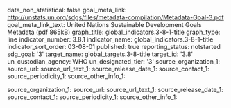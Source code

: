data_non_statistical: false
goal_meta_link: http://unstats.un.org/sdgs/files/metadata-compilation/Metadata-Goal-3.pdf
goal_meta_link_text: United Nations Sustainable Development Goals Metadata (pdf 865kB)
graph_title: global_indicators.3-8-1-title
graph_type: line
indicator_number: 3.8.1
indicator_name: global_indicators.3-8-1-title
indicator_sort_order: 03-08-01
published: true
reporting_status: notstarted
sdg_goal: '3'
target_name: global_targets.3-8-title
target_id: '3.8'
un_custodian_agency: WHO
un_designated_tier: '3'
source_organization_1: 
source_url: 
source_url_text_1: 
source_release_date_1: 
source_contact_1: 
source_periodicity_1: 
source_other_info_1: 

source_organization_1: 
source_url: 
source_url_text_1: 
source_release_date_1: 
source_contact_1: 
source_periodicity_1: 
source_other_info_1: 
